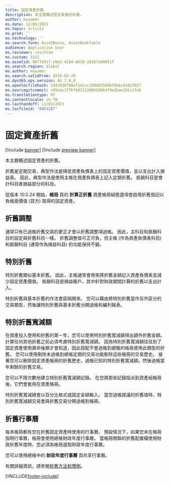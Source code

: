 ```yaml
---
title: 固定資產折舊
description: 本主題概述固定資產的折舊。
author: moaamer
ms.date: 12/03/2021
ms.topic: article
ms.prod: ''
ms.technology: ''
ms.search.form: AssetBonus, AssetBookTable
audience: Application User
ms.reviewer: roschlom
ms.custom: 3121
ms.assetid: 98ff891f-e0e2-4184-b618-28107a50851f
ms.search.region: Global
ms.author: moaamer
ms.search.validFrom: 2016-02-28
ms.dyn365.ops.version: AX 7.0.0
ms.openlocfilehash: 2442830766ef1dccc109db5569bfbbbc8182f027
ms.sourcegitcommit: c85eac17fbfbd311288b50664f9e2bae101c1fe6
ms.translationtype: HT
ms.contentlocale: zh-TW
ms.lasthandoff: 12/03/2021
ms.locfileid: "8451287"
---
```

# <a name="fixed-asset-depreciation"></a>固定資產折舊

[!include [banner](../includes/banner.md)]
[!include [preview banner](../includes/preview-banner.md)]

本主題概述固定資產的折舊。

折舊是定期交易，典型作法是降低資產負債表上的固定資產價值，並以支出計入損益表。 因此，典型作法是使用主帳在資產負債表上記入定期折舊。 抵銷科目是會計科目表損益部分的科目。

從版本 10.0.24 開始，**帳冊** 頁的 **計算正折舊** 資產帳冊組態選項會啟用折舊借記以負帳面價值 (貸方) 取得的固定資產。

## <a name="depreciation-adjustment"></a>折舊調整
通常只有已過帳折舊交易的更正才會以折舊調整項過帳。 因此，主科目和抵銷科目的設定與折舊科目一樣。 折舊調整值可正可負，但主帳 (作為資產負債表科目) 和抵銷科目 (通常作為損益科目) 的功能保持不變。

## <a name="extraordinary-depreciation"></a>特別折舊
特別折舊類似基本折舊。 因此，主帳通常會用來將折舊金額記入資產負債表並減少固定資產價值。 抵銷科目是損益賬戶，其中針對財政期間計算的折舊以支出計入。 

特別折舊與基本折舊的作法會區隔開來。 您可以藉由將特別折舊當作另外區分的交易類型，然後讓特別折舊與基本折舊分開過帳和編列報表。

## <a name="special-depreciation-allowance"></a>特別折舊寬減額
在資產投入使用和折舊的第一年，您可以使用特別折舊寬減額得出額外折舊金額。 計算任何其他折舊之前必須考慮特別折舊寬減額。 因為特別折舊寬減額往往到了固定資產使用壽命後期才會知道，因此搭配不會過帳到總賬的帳冊使用此類型的折舊。 您可以使用刪除未過帳到總帳定期的交易功能刪除這些帳冊的交易歷史。 接著您可以刪除固定資產帳冊的折舊歷史、過帳已知的特別折舊寬減額，然後過帳當年剩餘的折舊交易。 

您可以不限次數地建立特別折舊寬減額記錄。 在您將那些記錄指派到資產組帳冊後，它們會套用在資產帳冊。 

特別折舊寬減額會以百分比格式或固定金額輸入。 當您過帳提議的折舊值時，特別折舊寬減額交易會與折舊交易分開過帳到帳冊。

## <a name="depreciation-calendars"></a>折舊行事曆
每本帳冊都有您在折舊固定資產時使用的行事曆。 預設情況下，如果您未在帳冊指明行事曆，帳冊會使用總帳財政年度行事曆。 當帳冊關聯的折舊配置檔使用財政折舊年度時，您必須為帳冊選取財政年度行事曆。 

您可以使用總帳中的 **財政年度行事曆** 頁共享行事曆。

有關詳細資訊，請參閱[折舊方法和慣例](depreciation-methods-conventions.md)。





[!INCLUDE[footer-include](../../includes/footer-banner.md)]

